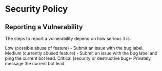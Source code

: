 # Security Policy
## Reporting a Vulnerability

The steps to report a vulnerability depend on how serious it is.

Low (possible abuse of feature) - Submit an issue with the bug label.
Medium (currently abused feature) - Submit an issue with the bug label and ping the current bot lead.
Critical (security or destructive bug)- Privately message the current bot lead
